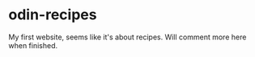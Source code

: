 # odin-recipes
My first website, seems like it's about recipes.
Will comment more here when finished.